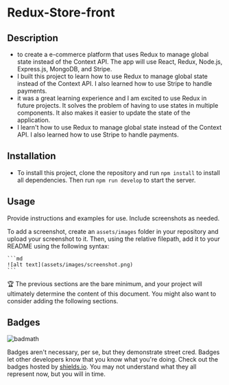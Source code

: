 # Redux-Store-front

## Description


- to create a e-commerce platform that uses Redux to manage global state instead of the Context API. The app will use React, Redux, Node.js, Express.js, MongoDB, and Stripe.
- I built this project to learn how to use Redux to manage global state instead of the Context API. I also learned how to use Stripe to handle payments.
- it was a great learning experience and I am excited to use Redux in future projects. It solves the problem of having to use states in multiple components. It also makes it easier to update the state of the application.
- I learn't how to use Redux to manage global state instead of the Context API. I also learned how to use Stripe to handle payments.

## Installation

- To install this project, clone the repository and run `npm install` to install all dependencies. Then run `npm run develop` to start the server.

## Usage

Provide instructions and examples for use. Include screenshots as needed.

To add a screenshot, create an `assets/images` folder in your repository and upload your screenshot to it. Then, using the relative filepath, add it to your README using the following syntax:

    ```md
    ![alt text](assets/images/screenshot.png)
    ```

🏆 The previous sections are the bare minimum, and your project will ultimately determine the content of this document. You might also want to consider adding the following sections.

## Badges

![badmath](https://img.shields.io/github/languages/top/lernantino/badmath)

Badges aren't necessary, per se, but they demonstrate street cred. Badges let other developers know that you know what you're doing. Check out the badges hosted by [shields.io](https://shields.io/). You may not understand what they all represent now, but you will in time.
